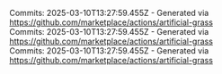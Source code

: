 Commits: 2025-03-10T13:27:59.455Z - Generated via https://github.com/marketplace/actions/artificial-grass
<br>
Commits: 2025-03-10T13:27:59.455Z - Generated via https://github.com/marketplace/actions/artificial-grass
<br>
Commits: 2025-03-10T13:27:59.455Z - Generated via https://github.com/marketplace/actions/artificial-grass
<br>
